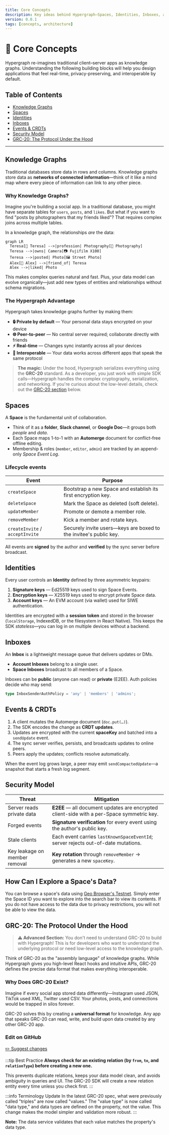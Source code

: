 ```yaml
---
title: Core Concepts
description: Key ideas behind Hypergraph—Spaces, Identities, Inboxes, and the Knowledge Graph.
version: 0.0.1
tags: [concepts, architecture]
---
```


# 🧠 Core Concepts

Hypergraph re-imagines traditional client–server apps as knowledge graphs. Understanding the following building blocks will help you design applications that feel real-time, privacy-preserving, and interoperable by default.

## Table of Contents

- [Knowledge Graphs](#knowledge-graphs)
- [Spaces](#spaces)
- [Identities](#identities)
- [Inboxes](#inboxes)
- [Events & CRDTs](#events--crdts)
- [Security Model](#security-model)
- [GRC-20: The Protocol Under the Hood](#grc-20-the-protocol-under-the-hood)

---
## Knowledge Graphs

Traditional databases store data in rows and columns. Knowledge graphs store data as **networks of connected information**—think of it like a mind map where every piece of information can link to any other piece.

### Why Knowledge Graphs?

Imagine you're building a social app. In a traditional database, you might have separate tables for `users`, `posts`, and `likes`. But what if you want to find "posts by photographers that my friends liked"? That requires complex joins across multiple tables.

In a knowledge graph, the relationships *are* the data:

```mermaid
graph LR
  Teresa[👩 Teresa] -->|profession| Photography[📸 Photography]
  Teresa -->|owns| Camera[📷 Fujifilm X100]
  Teresa -->|posted| Photo[🖼️ Street Photo]
  Alex[👨 Alex] -->|friend_of| Teresa
  Alex -->|liked| Photo
```

This makes complex queries natural and fast. Plus, your data model can evolve organically—just add new types of entities and relationships without schema migrations.

### The Hypergraph Advantage

Hypergraph takes knowledge graphs further by making them:

- **🔒 Private by default** — Your personal data stays encrypted on your device
- **🌐 Peer-to-peer** — No central server required; collaborate directly with friends
- **⚡ Real-time** — Changes sync instantly across all your devices
- **🔗 Interoperable** — Your data works across different apps that speak the same protocol

> **The magic:** Under the hood, Hypergraph serializes everything using the **GRC-20** standard. As a developer, you just work with simple SDK calls—Hypergraph handles the complex cryptography, serialization, and networking. If you're curious about the low-level details, check out the [GRC-20 section](#grc-20-advanced) below.

## Spaces

A **Space** is the fundamental unit of collaboration.

* Think of it as a **folder**, **Slack channel**, or **Google Doc**—it groups both *people* and *data*.
* Each Space maps 1-to-1 with an **Automerge** document for conflict-free offline editing.
* Membership & roles (`member`, `editor`, `admin`) are tracked by an append-only _Space Event Log_.

### Lifecycle events

| Event | Purpose |
|-------|---------|
| `createSpace` | Bootstrap a new Space and establish its first encryption key. |
| `deleteSpace` | Mark the Space as deleted (soft delete). |
| `updateMember` | Promote or demote a member role. |
| `removeMember` | Kick a member and rotate keys. |
| `createInvite` / `acceptInvite` | Securely invite users—keys are boxed to the invitee's public key. |

All events are **signed** by the author and **verified** by the sync server before broadcast.

## Identities

Every user controls an **Identity** defined by three asymmetric keypairs:

1. **Signature keys** — Ed25519 keys used to sign Space Events.
2. **Encryption keys** — X25519 keys used to encrypt private Space data.
3. **Account keys** — An EVM account (via wallet) used for SIWE authentication.

Identities are encrypted with a **session token** and stored in the browser (`localStorage`, IndexedDB, or the filesystem in React Native). This keeps the SDK _stateless_—you can log in on multiple devices without a backend.

## Inboxes

An **Inbox** is a lightweight message queue that delivers updates or DMs.

* **Account Inboxes** belong to a single user.
* **Space Inboxes** broadcast to all members of a Space.

Inboxes can be **public** (anyone can read) or **private** (E2EE). Auth policies decide who may send:

```ts
type InboxSenderAuthPolicy = 'any' | 'members' | 'admins';
```

## Events & CRDTs

1. A client mutates the Automerge document (`doc.put(…​)`).
2. The SDK encodes the change as **CRDT updates**.
3. Updates are encrypted with the current **spaceKey** and batched into a `sendUpdate` event.
4. The sync server verifies, persists, and broadcasts updates to online peers.
5. Peers apply the updates; conflicts resolve automatically.

When the event log grows large, a peer may emit `sendCompactedUpdate`—a snapshot that starts a fresh log segment.

## Security Model

| Threat | Mitigation |
|--------|-----------|
| Server reads private data | **E2EE** — all document updates are encrypted client-side with a per-Space symmetric key. |
| Forged events | **Signature verification** for every event using the author's public key. |
| Stale clients | Each event carries `lastKnownSpaceEventId`; server rejects out-of-date mutations. |
| Key leakage on member removal | **Key rotation** through `removeMember` → generates a new `spaceKey`. |

## How Can I Explore a Space's Data?

You can browse a space's data using [Geo Browser's Testnet](https://testnet.geobrowser.io/root). Simply enter the Space ID you want to explore into the search bar to view its contents. If you do not have access to the data due to privacy restrictions, you will not be able to view the data. 

## GRC-20: The Protocol Under the Hood

> **⚠️ Advanced Section:** You don't need to understand GRC-20 to build with Hypergraph! This is for developers who want to understand the underlying protocol or need low-level access to the knowledge graph.

Think of GRC-20 as the "assembly language" of knowledge graphs. While Hypergraph gives you high-level React hooks and intuitive APIs, GRC-20 defines the precise data format that makes everything interoperable.

### Why Does GRC-20 Exist?

Imagine if every social app stored data differently—Instagram used JSON, TikTok used XML, Twitter used CSV. Your photos, posts, and connections would be trapped in silos forever.

GRC-20 solves this by creating a **universal format** for knowledge. Any app that speaks GRC-20 can read, write, and build upon data created by any other GRC-20 app.

### Edit on GitHub

[✏️ Suggest changes](https://github.com/graphprotocol/hypergraph/edit/main/docs/docs/core-concepts.md) 

:::tip Best Practice
**Always check for an existing relation (by `from`, `to`, and `relationType`) before creating a new one.**

This prevents duplicate relations, keeps your data model clean, and avoids ambiguity in queries and UI. The GRC-20 SDK will create a new relation entity every time unless you check first.
:::

:::info Terminology Update
In the latest GRC-20 spec, what were previously called "triples" are now called "values." The "value type" is now called "data type," and data types are defined on the property, not the value. This change makes the model simpler and validation more robust.
:::

**Note:** The data service validates that each value matches the property's data type.

